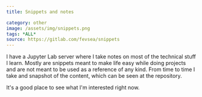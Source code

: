 ```yaml
---
title: Snippets and notes

category: other
image: /assets/img/snippets.png
tags: *ALL*
source: https://gitlab.com/fevsea/snippets
---
```


I have a Jupyter Lab server where I take notes on most of the technical stuff I learn. Mostly are snippets meant to make life easy while doing projects and are not meant to be used as a reference of any kind. From time to time I take and snapshot of the content, which can be seen at the repository.

It's a good place to see what I'm interested right now.
